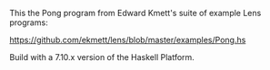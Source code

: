 
This the Pong program from Edward Kmett's suite of example Lens programs:

https://github.com/ekmett/lens/blob/master/examples/Pong.hs

Build with a 7.10.x version of the Haskell Platform.

